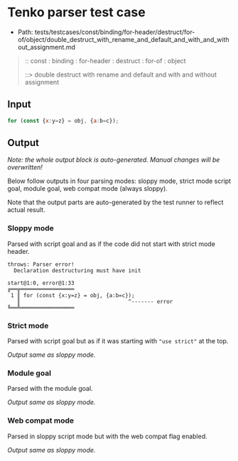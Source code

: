 # Tenko parser test case

- Path: tests/testcases/const/binding/for-header/destruct/for-of/object/double_destruct_with_rename_and_default_and_with_and_without_assignment.md

> :: const : binding : for-header : destruct : for-of : object
>
> ::> double destruct with rename and default and with and without assignment

## Input

`````js
for (const {x:y=z} = obj, {a:b=c});
`````

## Output

_Note: the whole output block is auto-generated. Manual changes will be overwritten!_

Below follow outputs in four parsing modes: sloppy mode, strict mode script goal, module goal, web compat mode (always sloppy).

Note that the output parts are auto-generated by the test runner to reflect actual result.

### Sloppy mode

Parsed with script goal and as if the code did not start with strict mode header.

`````
throws: Parser error!
  Declaration destructuring must have init

start@1:0, error@1:33
╔══╦═════════════════
 1 ║ for (const {x:y=z} = obj, {a:b=c});
   ║                                  ^------- error
╚══╩═════════════════

`````

### Strict mode

Parsed with script goal but as if it was starting with `"use strict"` at the top.

_Output same as sloppy mode._

### Module goal

Parsed with the module goal.

_Output same as sloppy mode._

### Web compat mode

Parsed in sloppy script mode but with the web compat flag enabled.

_Output same as sloppy mode._

